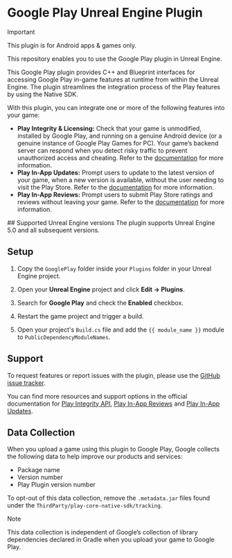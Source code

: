 # Google Play Unreal Engine Plugin

> [!IMPORTANT]
> This plugin is for Android apps & games only.

This repository enables you to use the Google Play plugin in Unreal Engine.

This Google Play plugin provides C++ and Blueprint interfaces for accessing Google Play in-game features at runtime from within the Unreal Engine. The plugin streamlines the integration process of the Play features by using the Native SDK.

With this plugin, you can integrate one or more of the following features into your game:

- **Play Integrity & Licensing:** Check that your game is unmodified, installed by Google Play, and running on a genuine Android device (or a genuine instance of Google Play Games for PC). Your game’s backend server can respond when you detect risky traffic to prevent unauthorized access and cheating. Refer to the [documentation](https://developer.android.com/google/play/integrity) for more information.
- **Play In-App Updates:** Prompt users to update to the latest version of your game, when a new version is available, without the user needing to visit the Play Store. Refer to the [documentation](https://developer.android.com/guide/playcore/in-app-updates/unreal-engine) for more information.
- **Play In-App Reviews:** Prompt users to submit Play Store ratings and reviews without leaving your game. Refer to the [documentation](https://developer.android.com/guide/playcore/in-app-review/unreal-engine) for more information.

## Supported Unreal Engine versions
The plugin supports Unreal Engine 5.0 and all subsequent versions.

## Setup
1.  Copy the `GooglePlay` folder inside your `Plugins` folder in your Unreal
    Engine project.

2.  Open your **Unreal Engine** project and click **Edit → Plugins**.

3.  Search for **Google Play** and check the **Enabled** checkbox.

4.  Restart the game project and trigger a build.

5.  Open your project's `Build.cs` file and add the `{{ module_name }}` module
    to `PublicDependencyModuleNames`.

## Support

To request features or report issues with the plugin, please use the [GitHub issue tracker](https://github.com/google/play-unreal-engine-plugin/issues).

You can find more resources and support options in the official documentation for [Play Integrity API](https://developer.android.com/google/play/integrity/overview), [Play In-App Reviews](https://developer.android.com/guide/playcore/in-app-review) and [Play In-App Updates](https://developer.android.com/guide/playcore/in-app-updates).

## Data Collection

When you upload a game using this plugin to Google Play, Google collects the following data to help improve our products and services:

- Package name
- Version number
- Play Plugin version number

To opt-out of this data collection, remove the `.metadata.jar` files found under the `ThirdParty/play-core-native-sdk/tracking`.

> [!NOTE]
> This data collection is independent of Google’s collection of library dependencies declared in Gradle when you upload your game to Google Play.

